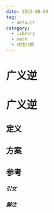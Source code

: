 ```yaml
---
date: 2022-08-09
tag:
  - default
category:
  - library
  - math
  - 线性代数
---
```


# 广义逆

# 广义逆


## 定义

## 方案

## 参考

##### 引文
##### 脚注

